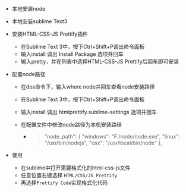 - 本地安装node

- 本地安装sublime Text3

- 安装HTML-CSS-JS Prettify插件

  - 在Sublime Text 3中，按下Ctrl+Shift+P调出命令面板
  - 输入install 调出 Install Package 选项并回车
  - 输入pretty，并在列表中选择HTML-CSS-JS Prettify后回车即可安装

- 配置node路径

  - 在dos命令下，输入where node并回车查看node安装路径

  - 在Sublime Text 3中，按下Ctrl+Shift+P调出命令面板

  - 输入install 调出 htmlprettify.sublime-settings 选项并回车

  - 在配置文件中修改node路径为本机安装路径

    - >"node_path":
      >    {
      >        "windows": "F:/node/node.exe",
      >        "linux": "/usr/bin/nodejs",
      >        "osx": "/usr/local/bin/node"
      >    },

- 使用
  - 在sublime中打开需要格式化的html-css-js文件
  - 任意位置右键选择 `HTML/CSS/JS Prettify`
  - 再选择`Prettify Code`实现格式化代码